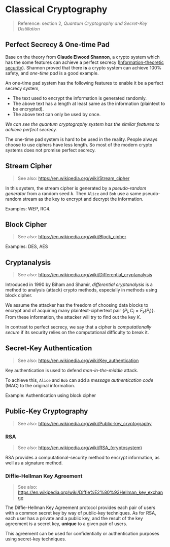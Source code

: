 # Classical Cryptography

> Reference: section 2, *Quantum Cryptography and Secret-Key Distillation*

## Perfect Secrecy & One-time Pad

Base on the theory from **Claude Elwood Shannon**, a crypto system which has the some features can achieve a perfect secrecy ([Information-theoretic security](https://en.wikipedia.org/wiki/Information-theoretic_security)). Shannon proved that there **is** a crypto system can achieve 100% safety, and *one-time pad* is a good example.

An one-time pad system has the following features to enable it be a perfect secrecy system,

- The text used to encrypt the information is generated randomly.
- The above text has a length at least same as the information (plaintext to be encrypted).
- The above text can only be used by once.

*We can see the quantum cryptography system has the similar features to achieve perfect secrecy.*

The one-time pad system is hard to be used in the reality. People always choose to use ciphers have less length. So most of the modern crypto systems does not promise perfect secrecy.

## Stream Cipher

> See also: <https://en.wikipedia.org/wiki/Stream_cipher>

In this system, the stream cipher is generated by a *pseudo-random generator* from a random seed $k$. Then `Alice` and `Bob` use a same pseudo-random stream as the key to encrypt and decrypt the information.

Examples: WEP, RC4.

## Block Cipher

> See also: <https://en.wikipedia.org/wiki/Block_cipher>

Examples: DES, AES

## Cryptanalysis

> See also: <https://en.wikipedia.org/wiki/Differential_cryptanalysis>

Introduced in 1990 by Biham and Shamir, *differential cryptanalysis* is a method to analysis (attack) crypto methods, especially in methods using block cipher.

We assume the attacker has the freedom of choosing data blocks to encrypt and of acquiring many plaintext-ciphertext pair $\{P_i, C_i = F_k(P_i)\}$. From these information, the attacker will try to find out the key $K$.

In contrast to perfect secrecy, we say that a cipher is *computationally secure* if its security relies on the computational difficulty to break it.

## Secret-Key Authentication

> See also: <https://en.wikipedia.org/wiki/Key_authentication>

Key authentication is used to defend *man-in-the-middle* attack.

To achieve this, `Alice` and `Bob` can add a *message authentication code* (MAC) to the original information.

Example: Authentication using block cipher

## Public-Key Cryptography

> See also: <https://en.wikipedia.org/wiki/Public-key_cryptography>

### RSA

> See also: <https://en.wikipedia.org/wiki/RSA_(cryptosystem)>

RSA provides a computational-security method to encrypt information, as well as a signature method.

### Diffie-Hellman Key Agreement

> See also: <https://en.wikipedia.org/wiki/Diffie%E2%80%93Hellman_key_exchange>

The Diffie-Hellman Key Agreement protocol provides each pair of users with a common secret key by way of public-key techniques. As for RSA, each user has a private and a public key, and the result of the key agreement is a secret key, **unique** to a given pair of users.

This agreement can be used for confidentially or authentication purposes using secret-key techniques.
